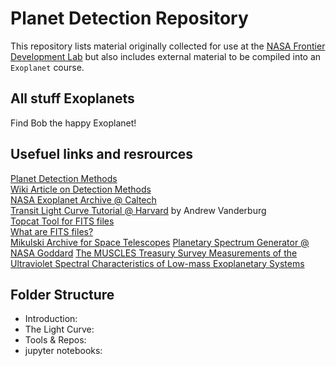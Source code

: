 # Planet Detection Repository
This repository lists material originally collected for use at the [NASA Frontier Development Lab](http://frontierdevelopmentlab.org/) but also includes external material to be compiled into an `Exoplanet` course. 

## All stuff Exoplanets 

Find Bob the happy Exoplanet!

## Usefuel links and resrources
[Planet Detection Methods](https://www.nasa.gov/kepler/overview/planetdetectionmethods)<br>
[Wiki Article on Detection Methods](https://en.wikipedia.org/wiki/Methods_of_detecting_exoplanets)<br>
[NASA Exoplanet Archive @ Caltech](https://exoplanetarchive.ipac.caltech.edu/index.html)<br>
[Transit Light Curve Tutorial @ Harvard](https://www.cfa.harvard.edu/~avanderb/tutorial/tutorial.html) by Andrew Vanderburg<br>
[Topcat Tool for FITS files](http://www.star.bris.ac.uk/~mbt/topcat/)<br>
[What are FITS files?](https://en.wikipedia.org/wiki/FITS)<br>
[Mikulski Archive for Space Telescopes](https://archive.stsci.edu/k2/hlsp/k2sff/search.php)
[Planetary Spectrum Generator @ NASA Goddard](https://psg.gsfc.nasa.gov/)
[The MUSCLES Treasury Survey
Measurements of the Ultraviolet Spectral Characteristics 
of Low-mass Exoplanetary Systems](http://cos.colorado.edu/~kevinf/muscles.html)

## Folder Structure

- Introduction:<br>
- The Light Curve:<br>
- Tools & Repos:<br>
- jupyter notebooks:<br>



